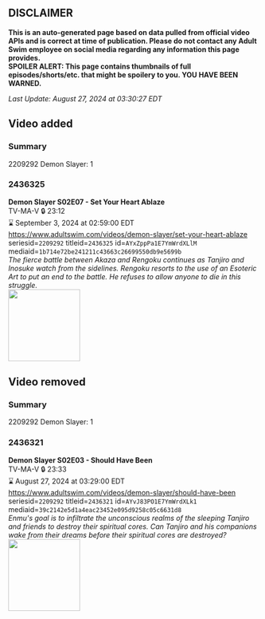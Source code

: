 ## DISCLAIMER
**This is an auto-generated page based on data pulled from official video APIs and is correct at time of publication. Please do not contact any Adult Swim employee on social media regarding any information this page provides.**  
**SPOILER ALERT: This page contains thumbnails of full episodes/shorts/etc. that might be spoilery to you. YOU HAVE BEEN WARNED.**  

_Last Update: August 27, 2024 at 03:30:27 EDT_
## Video added
### Summary
2209292 Demon Slayer: 1  
### 2436325
**Demon Slayer S02E07 - Set Your Heart Ablaze**  
TV-MA-V 🔒 23:12  
⌛ September 3, 2024 at 02:59:00 EDT  
https://www.adultswim.com/videos/demon-slayer/set-your-heart-ablaze  
seriesid=`2209292` titleid=`2436325` id=`AYxZppPa1E7YmWrdXLlM` mediaid=`1b714e72be241211c43663c26699550db9e5699b`  
_The fierce battle between Akaza and Rengoku continues as Tanjiro and Inosuke watch from the sidelines. Rengoku resorts to the use of an Esoteric Art to put an end to the battle. He refuses to allow anyone to die in this struggle._  
<a href="https://media.cdn.adultswim.com/uploads/20231218/thumbnails/2_23121813406-image5.png"><img src="https://media.cdn.adultswim.com/uploads/20231218/thumbnails/2_23121813406-image5.png" height="144px" /></a>
## Video removed
### Summary
2209292 Demon Slayer: 1  
### 2436321
**Demon Slayer S02E03 - Should Have Been**  
TV-MA-V 🔒 23:33  
⌛ August 27, 2024 at 03:29:00 EDT  
https://www.adultswim.com/videos/demon-slayer/should-have-been  
seriesid=`2209292` titleid=`2436321` id=`AYvJ83PO1E7YmWrdXLk1` mediaid=`39c2142e5d1a4eac23452e095d9258c05c6631d8`  
_Enmu's goal is to infiltrate the unconscious realms of the sleeping Tanjiro and friends to destroy their spiritual cores. Can Tanjiro and his companions wake from their dreams before their spiritual cores are destroyed?_  
<a href="https://media.cdn.adultswim.com/uploads/20231116/thumbnails/2_231116144242-Screenshot2023-11-16at2.03.17PM.png"><img src="https://media.cdn.adultswim.com/uploads/20231116/thumbnails/2_231116144242-Screenshot2023-11-16at2.03.17PM.png" height="144px" /></a>
